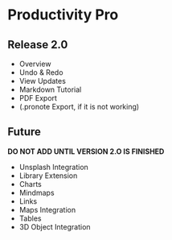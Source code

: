 # Productivity Pro

## Release 2.0
- Overview
- Undo & Redo
- View Updates 
- Markdown Tutorial
- PDF Export
- (.pronote Export, if it is not working)

## Future
**DO NOT ADD UNTIL VERSION 2.O IS FINISHED**
- Unsplash Integration 
- Library Extension
- Charts
- Mindmaps
- Links
- Maps Integration 
- Tables
- 3D Object Integration 
